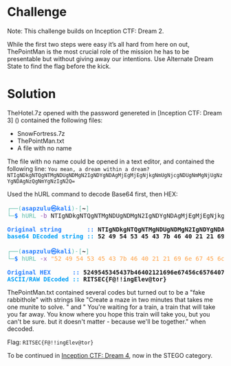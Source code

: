 # Challenge

Note: This challenge builds on Inception CTF: Dream 2.

While the first two steps were easy it’s all hard from here on out, ThePointMan is the most crucial role of the mission he has to be presentable but without giving away our intentions. Use Alternate Dream State to find the flag before the kick.

# Solution

TheHotel.7z opened with the password genereted in [Inception CTF: Dream 3] () contained the following files:
* SnowFortress.7z
* ThePointMan.txt
* A file with no name

The file with no name could be opened in a text editor, and contained the following line: 
`You mean, a dream within a dream? NTIgNDkgNTQgNTMgNDUgNDMgN2IgNDYgNDAgMjEgMjEgNjkgNmUgNjcgNDUgNmMgNjUgNzYgNDAgNzQgNmYgNzIgN2Q= `

Used the hURL command to decode Base64 first, then HEX:
<pre><font color="#5EBDAB">┌──(</font><font color="#277FFF"><b>asapzulu㉿kali</b></font><font color="#5EBDAB">)-[</font><b>~</b><font color="#5EBDAB">]</font>
<font color="#5EBDAB">└─</font><font color="#277FFF"><b>$</b></font> <font color="#5EBDAB">hURL</font> <font color="#9755B3">-b</font> NTIgNDkgNTQgNTMgNDUgNDMgN2IgNDYgNDAgMjEgMjEgNjkgNmUgNjcgNDUgNmMgNjUgNzYgNDAgNzQgNmYgNzIgN2Q=

<font color="#277FFF"><b>Original string       :: </b></font><b>NTIgNDkgNTQgNTMgNDUgNDMgN2IgNDYgNDAgMjEgMjEgNjkgNmUgNjcgNDUgNmMgNjUgNzYgNDAgNzQgNmYgNzIgN2Q=</b>
<font color="#05A1F7"><b>base64 DEcoded string :: </b></font><b>52 49 54 53 45 43 7b 46 40 21 21 69 6e 67 45 6c 65 76 40 74 6f 72 7d</b>
                                                                                                  
<font color="#5EBDAB">┌──(</font><font color="#277FFF"><b>asapzulu㉿kali</b></font><font color="#5EBDAB">)-[</font><b>~</b><font color="#5EBDAB">]</font>
<font color="#5EBDAB">└─</font><font color="#277FFF"><b>$</b></font> <font color="#5EBDAB">hURL</font> <font color="#9755B3">-x</font> <font color="#FEA44C">&quot;52 49 54 53 45 43 7b 46 40 21 21 69 6e 67 45 6c 65 76 40 74 6f 72 7d&quot;</font>            

<font color="#277FFF"><b>Original HEX      :: </b></font><b>5249545345437b46402121696e67456c657640746f727d</b>
<font color="#05A1F7"><b>ASCII/RAW DEcoded :: </b></font><b>RITSEC{F@!!ingElev@tor}</b>
</pre>

ThePointMan.txt contained several codes but turned out to be a "fake rabbithole" with strings like "Create a maze in two minutes that takes me one munite to solve. " and " You're waiting for a train, a train that will take you far away. You know where you hope this train will take you, but you can&apos;t be sure. but it doesn't matter - because we'll be together." when decoded. 

Flag:
`RITSEC{F@!!ingElev@tor}`

To be continued in [Inception CTF: Dream 4](), now in the STEGO category.
